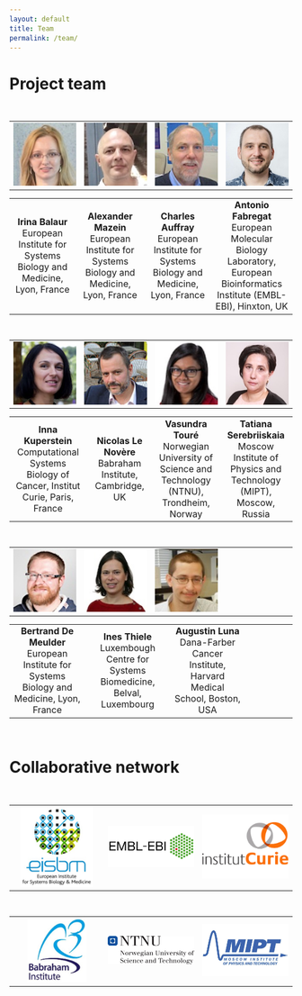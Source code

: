 ```yaml
---
layout: default
title: Team
permalink: /team/
---
```


# Project team


<br />

<table>
    <tr>
      <td style="width: 220px;" align="center"><img src="/images/team/IrinaBalaur.jpg" width="135"/></td>
      <td style="width: 220px;" align="center"><img src="/images/team/AlexanderMazein.jpg" width="135"/></td>
      <td style="width: 220px;" align="center"><img src="/images/team/CharlesAuffray.jpg" width="135"/></td>
      <td style="width: 220px;" align="center"><img src="/images/team/AntonioFabregat.jpg" width="135"/></td>
    </tr>
</table>
<table>
    <tr>
      <td style="width: 220px;" align="center"><font size="3"><strong>Irina Balaur</strong><br />European Institute for Systems Biology and Medicine, Lyon, France</font></td>
      <td style="width: 220px;" align="center"><font size="3"><strong>Alexander Mazein</strong><br />European Institute for Systems Biology and Medicine, Lyon, France</font></td>
      <td style="width: 220px;" align="center"><font size="3"><strong>Charles Auffray</strong><br />European Institute for Systems Biology and Medicine, Lyon, France</font></td>
      <td style="width: 220px;" align="center"><font size="3"><strong>Antonio Fabregat</strong><br />European Molecular Biology Laboratory, European Bioinformatics Institute (EMBL-EBI), Hinxton, UK</font></td>
    </tr>
</table>

<br />

<table>
    <tr>
      <td style="width: 220px;" align="center"><img src="/images/team/InnaKuperstein.jpg" width="135"/></td>
      <td style="width: 220px;" align="center"><img src="/images/team/NicolasLeNovere.jpg" width="135"/></td>
      <td style="width: 220px;" align="center"><img src="/images/team/VasundraToure.jpg" width="135"/></td>
      <td style="width: 220px;" align="center"><img src="/images/team/TatianaSerebriiskaia.jpg" width="135"/></td>
    </tr>
</table>
<table>
    <tr>
      <td style="width: 220px;" align="center"><font size="3"><strong>Inna Kuperstein</strong><br />Computational Systems Biology of Cancer, Institut Curie, Paris, France</font></td>
      <td style="width: 220px;" align="center"><font size="3"><strong>Nicolas Le Novère</strong><br />Babraham Institute, Cambridge, UK</font></td>
      <td style="width: 220px;" align="center"><font size="3"><strong>Vasundra Touré</strong><br />Norwegian University of Science and Technology (NTNU), Trondheim, Norway</font></td>
      <td style="width: 220px;" align="center"><font size="3"><strong>Tatiana Serebriiskaia</strong><br />Moscow Institute of Physics and Technology (MIPT), Moscow, Russia</font></td>
    </tr>
</table>

<br />

<table>
    <tr>
      <td style="width: 220px;" align="center"><img src="/images/team/BertrandDeMeulder.jpg" width="135"/></td>
      <td style="width: 220px;" align="center"><img src="/images/team/InesThiele.jpg" width="135"/></td>
      <td style="width: 220px;" align="center"><img src="/images/team/AugustinLuna.jpg" width="135"/></td>
      <td style="width: 220px;" align="center"> </td>
    </tr>
</table>
<table>
    <tr>
      <td style="width: 220px;" align="center"><font size="3"><strong>Bertrand De Meulder</strong><br />European Institute for Systems Biology and Medicine, Lyon, France</font></td>
      <td style="width: 220px;" align="center"><font size="3"><strong>Ines Thiele</strong><br />Luxembough Centre for Systems Biomedicine, Belval, Luxembourg</font></td>
      <td style="width: 220px;" align="center"><font size="3"><strong>Augustin Luna</strong><br />Dana-Farber Cancer Institute, Harvard Medical School, Boston, USA</font></td>
      <td style="width: 220px;" align="center"><font size="3"> <br /> </font></td>
    </tr>
</table>

<br />

# Collaborative network

<br />

<table>
    <tr>
      <td width="320" align="center"><img src="/images/logos/eisbm_logo.jpg" width="130"/></td>
      <td width="320" align="center"><img src="/images/logos/embl-ebi_logo.jpg" width="220"/></td>
      <td width="320" align="center"><img src="/images/logos/institut_curie_logo.jpg" width="160"/></td>
    </tr>
</table>

<!--<td width="320" align="center"><img src="/images/logos/lcsb_logo.jpg" width="140"/></td>-->

<br />

<table>
    <tr>
      <td style="width:320px;" align="center"><img src="/images/logos/babraham_logo.jpg" width="105"/></td>
      <td style="width:320px;" align="center"><img src="/images/logos/ntnu_logo.jpg" width="200"/></td>
      <td style="width:320px;" align="center"><img src="/images/logos/mipt_logo.jpg" width="190"/></td>
    </tr>
</table>

<br />


